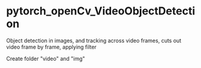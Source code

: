 # pytorch_openCv_VideoObjectDetection
Object detection in images, and tracking across video frames, cuts out video frame by frame, applying filter

Create folder "video" and "img"
